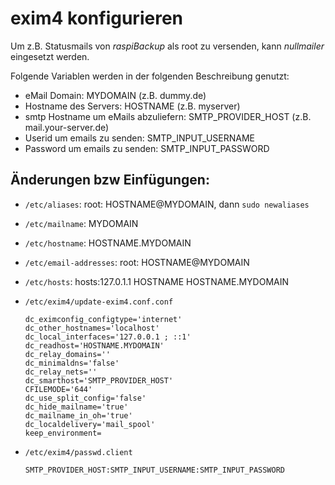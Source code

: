 # exim4 konfigurieren

Um z.B. Statusmails von *raspiBackup* als root zu versenden, kann *nullmailer* eingesetzt werden.

Folgende Variablen werden in der folgenden Beschreibung genutzt:

  - eMail Domain: MYDOMAIN (z.B. dummy.de)
  - Hostname des Servers: HOSTNAME (z.B. myserver)
  - smtp Hostname um eMails abzuliefern: SMTP_PROVIDER_HOST (z.B. mail.your-server.de)
  - Userid um emails zu senden: SMTP_INPUT_USERNAME
  - Password um emails zu senden: SMTP_INPUT_PASSWORD

## Änderungen bzw Einfügungen:

  - `/etc/aliases`: root: HOSTNAME@MYDOMAIN, dann `sudo newaliases`
  - `/etc/mailname`: MYDOMAIN
  - `/etc/hostname`: HOSTNAME.MYDOMAIN
  - `/etc/email-addresses`: root: HOSTNAME@MYDOMAIN
  - `/etc/hosts`: hosts:127.0.1.1 HOSTNAME HOSTNAME.MYDOMAIN
  - `/etc/exim4/update-exim4.conf.conf`

    ```
    dc_eximconfig_configtype='internet'
    dc_other_hostnames='localhost'
    dc_local_interfaces='127.0.0.1 ; ::1'
    dc_readhost='HOSTNAME.MYDOMAIN'
    dc_relay_domains=''
    dc_minimaldns='false'
    dc_relay_nets=''
    dc_smarthost='SMTP_PROVIDER_HOST'
    CFILEMODE='644'
    dc_use_split_config='false'
    dc_hide_mailname='true'
    dc_mailname_in_oh='true'
    dc_localdelivery='mail_spool'
    keep_environment=
    ```

  - `/etc/exim4/passwd.client`

    ```
    SMTP_PROVIDER_HOST:SMTP_INPUT_USERNAME:SMTP_INPUT_PASSWORD
    ```

[.source]: https://www.linux-tips-and-tricks.de/de/raspibackupcategoried/573-exim4-konfigurieren

